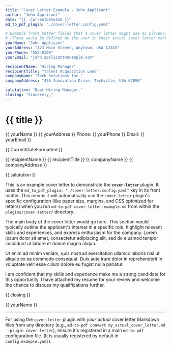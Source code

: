 ```yaml
---
title: "Cover Letter Example - John Applicant"
author: "John Applicant"
date: "{{ .CurrentDateISO }}"
md_to_pdf_plugin: "./cover-letter.config.yaml"

# Example front matter fields that a cover letter might use as placeholders
# (These would be defined by the user in their actual cover letter Markdown)
yourName: "John Applicant"
yourAddress: "123 Main Street, Anytown, USA 12345"
yourPhone: "555-0100"
yourEmail: "john.applicant@example.com"

recipientName: "Hiring Manager"
recipientTitle: "Talent Acquisition Lead"
companyName: "Tech Solutions Inc."
companyAddress: "456 Innovation Drive, Techville, USA 67890"

salutation: "Dear Hiring Manager,"
closing: "Sincerely,"
---
```


# {{ title }}

{{ yourName }}
{{ yourAddress }}
Phone: {{ yourPhone }}
Email: {{ yourEmail }}

{{ CurrentDateFormatted }}

{{ recipientName }}
{{ recipientTitle }}
{{ companyName }}
{{ companyAddress }}

{{ salutation }}

This is an example cover letter to demonstrate the **`cover-letter`** plugin. It uses the `md_to_pdf_plugin: "./cover-letter.config.yaml"` key in its front matter. This means it will automatically use the `cover-letter` plugin's specific configuration (like paper size, margins, and CSS optimized for letters) when you run `md-to-pdf cover-letter-example.md` from within the `plugins/cover-letter/` directory.

The main body of the cover letter would go here. This section would typically outline the applicant's interest in a specific role, highlight relevant skills and experiences, and express enthusiasm for the company. Lorem ipsum dolor sit amet, consectetur adipiscing elit, sed do eiusmod tempor incididunt ut labore et dolore magna aliqua.

Ut enim ad minim veniam, quis nostrud exercitation ullamco laboris nisi ut aliquip ex ea commodo consequat. Duis aute irure dolor in reprehenderit in voluptate velit esse cillum dolore eu fugiat nulla pariatur.

I am confident that my skills and experience make me a strong candidate for this opportunity. I have attached my resume for your review and welcome the chance to discuss my qualifications further.

{{ closing }}

{{ yourName }}

---

For using the `cover-letter` plugin with *your actual* cover letter Markdown files from any directory (e.g., `md-to-pdf convert my_actual_cover_letter.md --plugin cover-letter`), ensure it's registered in a main `md-to-pdf` configuration file. (It is usually registered by default in `config.example.yaml`).
